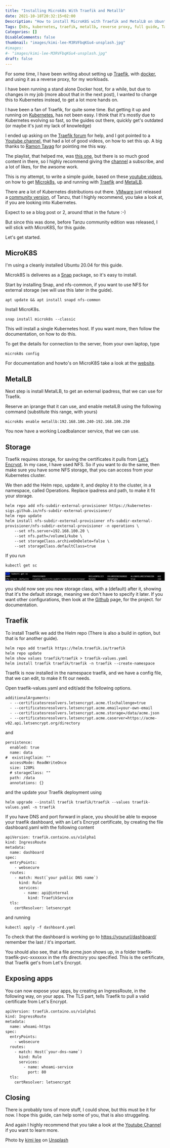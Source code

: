 ```yaml
---
title: "Installing Microk8s With Traefik and Metallb"
date: 2021-10-18T20:32:15+02:00
Description: "How to install MicroK8S with Traefik and MetalLB on Ubuntu 20.04"
Tags: [k8s, kubernetes, traefik, metallb, reverse proxy, full guide, Tanzu, community]
Categories: []
DisableComments: false
thumbnail: "images/kimi-lee-M3RVFbqKGu4-unsplash.jpg"
#images: 
#- "images/kimi-lee-M3RVFbqKGu4-unsplash.jpg"
draft: false
---
```

For some time, I have been writing about setting up [Traefik](https://traefik.io), with [docker](https://www.docker.com), and using it as a reverse proxy, for my workloads.

I have been running a stand alone Docker host, for a while, but due to changes in my job (more about that in the next post), I wanted to change this to Kubernetes instead, to get a lot more hands on.

I have been a fan of Traefik, for quite some time. But getting it up and running on [Kubernetes](https://kubernetes.io), has not been easy. I think that it's mostly due to Kubernetes evolving so fast, so the guides out there, quickly get's outdated (or maybe it's just my lack of knowledge)

I ended up asking on the [Traefik forum](https://community.traefik.io/t/k8s-traefik-and-lets-encrypt/11937) for help, and I got pointed to a [Youtube channel](https://www.youtube.com/c/wenkatn-justmeandopensource/featured), that had a lot of good videos, on how to set this up.
A big thanks to [Ramon Tayag](https://community.traefik.io/u/ramon.tayag/summary) for pointing me this way.

The playlist, that helped me, was [this one](https://youtube.com/playlist?list=PL34sAs7_26wNldKrBBY_uagluNKC9cCak), but there is so much good content in there, so I highly recommend giving the [channel](https://www.youtube.com/c/wenkatn-justmeandopensource/featured) a subscribe, and a lot of likes, for the awsome work.

This is my attempt, to write a simple guide, based on these [youtube videos](https://youtube.com/playlist?list=PL34sAs7_26wNldKrBBY_uagluNKC9cCak), on how to get [Microk8s](https://microk8s.io), up and running with [Traefik](https://traefik.io) and [MetalLB](https://metallb.universe.tf).

There are a lot of Kubernetes distributions out there.
[VMware](https://www.vmware.com) just released a [community version](https://tanzucommunityedition.io), of Tanzu, that I highly recommend, you take a look at, if you are looking into Kubernetes.

Expect to se a blog post or 2, around tthat in the future :-)

But since this was done, before Tanzu community edition was released, I will stick with MicroK8S, for this guide.

Let's get started.

## MicroK8S

I'm using a cleanly installed Ubuntu 20.04 for this guide.

Microk8S is deliveres as a [Snap](https://snapcraft.io) package, so it's easy to install.

Start by installing Snap, and nfs-common, if you want to use NFS for external storage (we will use this later in the guide).

```
apt update && apt install snapd nfs-common
```

Install MicroK8s.

```
snap install microk8s --classic
```

This will install a single Kubernetes host. If you want more, then follow the documentation, on how to do this.

To get the details for connection to the server, from your own laptop, type

```
microk8s config
```

For documentation and howto's on MicroK8S take a look at the [website](https://microk8s.io).

## MetalLB

Next step is install MetalLB, to get an external ipadress, that we can use for Traefik.

Reserve an iprange that it can use, and enable metalLB using the following command (substitute this range, with yours)

```
microk8s enable metallb:192.168.100.240-192.168.100.250
```

You now have a working Loadbalancer service, that we can use.

## Storage

Traefik requires storage, for saving the certificates it pulls from [Let's Encrypt](https://letsencrypt.org).
In my case, I have used NFS.
So if you want to do the same, then make sure you have some NFS storage, that you can access from your Kubernetes cluster.

We then add the Helm repo, update it, and deploy it to the cluster, in a namespace, called Operations.
Replace ipadress and path, to make it fit your storage.

```
helm repo add nfs-subdir-external-provisioner https://kubernetes-sigs.github.io/nfs-subdir-external-provisioner/
helm repo update
helm install nfs-subdir-external-provisioner nfs-subdir-external-provisioner/nfs-subdir-external-provisioner -n operations \
    --set nfs.server=192.168.100.20 \
    --set nfs.path=/volume1/kube \
    --set storageClass.archiveOnDelete=false \
    --set storageClass.defaultClass=true 
```

If you run

```
kubectl get sc
```

![Get SC](images/get_sc.png)

you shuld now see you new storage class, with a (default) after it, showing that it's the default storage, meaning we don't have to specify it later.
If you want other configurations, then look at the [Github](https://github.com/kubernetes-sigs/nfs-subdir-external-provisioner) page, for the project. for documentation.

## Traefik

To install Traefik we add the Helm repo (There is also a build in option, but that is for another guide).

```
helm repo add traefik https://helm.traefik.io/traefik
helm repo update
helm show values traefik/traefik > traefik-values.yaml
helm install traefik traefik/traefik -n traefik --create-namespace
```

Traefik is now installed in the namespace traefik, and we have a config file, that we can edit, to make it fit our needs.

Open traefik-values.yaml and edit/add the following options.

```
additionalArguments: 
  - --certificatesresolvers.letsencrypt.acme.tlschallenge=true
  - --certificatesresolvers.letsencrypt.acme.email=your-own-email
  - --certificatesresolvers.letsencrypt.acme.storage=/data/acme.json
  - --certificatesresolvers.letsencrypt.acme.caserver=https://acme-v02.api.letsencrypt.org/directory
```

and

```
persistence:
  enabled: true
  name: data
#  existingClaim: ""
  accessMode: ReadWriteOnce
  size: 128Mi
  # storageClass: ""
  path: /data
  annotations: {}
```

and the update your Traefik deployment using

```
helm upgrade --install traefik traefik/traefik --values traefik-values.yaml -n traefik
```

If you have DNS and port forward in place, you should be able to expose your traefik dashboard, with an Let's Encrypt certificate, by creating the file dashboard.yaml with the following content

```
apiVersion: traefik.containo.us/v1alpha1
kind: IngressRoute
metadata:
  name: dashboard
spec:
  entryPoints:
    - websecure
  routes:
    - match: Host(`your public DNS name`) 
      kind: Rule
      services:
        - name: api@internal
          kind: TraefikService
  tls:
    certResolver: letsencrypt
```

and running

```
kubectl apply -f dashboard.yaml
```

To check that the dashboard is working go to <https://yoururl/dashboard/>
remember the last / it's important.

You should also see, that a file acme.json shows up, in a folder traefik-traefik-pvc-xxxxxxx in the nfs directory you specified.
This is the certificate, that Traefik get's from Let's Encrypt.

## Exposing apps

You can now expose your apps, by creating an IngressRoute, in the following way, on your apps.
The TLS part, tells Traefik to pull a valid certificate from Let's Encrypt.

```
apiVersion: traefik.containo.us/v1alpha1
kind: IngressRoute
metadata:
  name: whoami-https
spec:
  entryPoints:
    - websecure
  routes:
    - match: Host(`your-dns-name`)
      kind: Rule
      services:
        - name: whoami-service
          port: 80
  tls:
    certResolver: letsencrypt

````

## Closing

There is probably tons of more stuff, I could show, but this must be it for now.
I hope this guide, can help some of you, that is also struggeling.

And again I highly recommend that you take a look at the [Youtube Channel](https://www.youtube.com/c/wenkatn-justmeandopensource/featured) if you want to learn more.

Photo by <a href="https://unsplash.com/@kimileee?utm_source=unsplash&utm_medium=referral&utm_content=creditCopyText">kimi lee</a> on <a href="https://unsplash.com/s/photos/highway?utm_source=unsplash&utm_medium=referral&utm_content=creditCopyText">Unsplash</a>
  